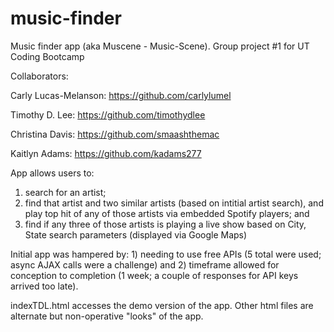 # music-finder
Music finder app (aka Muscene - Music-Scene). Group project #1 for UT Coding Bootcamp

Collaborators: 

Carly Lucas-Melanson: https://github.com/carlylumel

Timothy D. Lee: https://github.com/timothydlee

Christina Davis: https://github.com/smaashthemac

Kaitlyn Adams: https://github.com/kadams277

App allows users to:
1) search for an artist;
2) find that artist and two similar artists (based on intitial artist search), and play top hit of any of those artists via embedded Spotify players; and
3) find if any three of those artists is playing a live show based on City, State search parameters (displayed via Google Maps)

Initial app was hampered by: 1) needing to use free APIs (5 total were used; async AJAX calls were a challenge) and 2) timeframe allowed for conception to completion (1 week; a couple of responses for API keys arrived too late).

indexTDL.html accesses the demo version of the app. Other html files are alternate but non-operative "looks" of the app.
